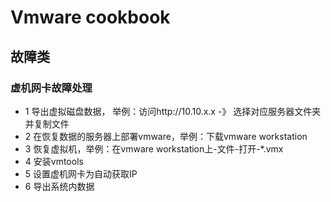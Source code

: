 # Vmware cookbook

## 故障类
### 虚机网卡故障处理

* 1 导出虚拟磁盘数据， 举例：访问http://10.10.x.x -》 选择对应服务器文件夹并复制文件
* 2 在恢复数据的服务器上部署vmware，举例：下载vmware workstation
* 3 恢复虚拟机，举例：在vmware workstation上-文件-打开-*.vmx
* 4 安装vmtools
* 5 设置虚机网卡为自动获取IP
* 6 导出系统内数据
